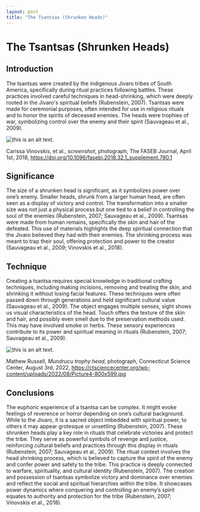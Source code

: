 ```yaml
---
layout: post 
title: "The Tsantsas (Shrunken Heads)"
---
```

# The Tsantsas (Shrunken Heads)

## Introduction

The tsantsas were created by the indigenous Jivaro tribes of South America, specifically during ritual practices following battles. These practices involved careful techniques in head-shrinking, which were deeply rooted in the Jivaro's spiritual beliefs (Rubenstein, 2007). Tsantsas were made for ceremonial purposes, often intended for use in religious rituals and to honor the spirits of deceased enemies. The heads were trophies of war, symbolizing control over the enemy and their spirit (Sauvageau et al., 2009). 

 
![this is an alt text.](https://ctsciencecenter.org/wp-content/uploads/2022/08/Picture4-800x599.jpg "this is a sample image.")

Carissa Vinovskis, et al., *screenshot*, photograph, The FASEB Journal, April 1st, 2018, https://doi.org/10.1096/fasebj.2018.32.1_supplement.780.1

## Significance

The size of a shrunken head is significant, as it symbolizes power over one’s enemy. Smaller heads, shrunk from a larger human head, are often seen as a display of victory and control. The transformation into a smaller size was not just a physical process but one tied to a belief in controlling the soul of the enemies (Rubenstein, 2007; Sauvageau et al., 2009). Tsantsas were made from human remains, specifically the skin and hair of the defeated. This use of materials highlights the deep spiritual connection that the Jivaro believed they had with their enemies. The shrinking process was meant to trap their soul, offering protection and power to the creator (Sauvageau et al., 2009; Vinovskis et al., 2018).

## Technique

Creating a tsantsa requires special knowledge in traditional crafting techniques, including making incisions, removing and treating the skin, and shrinking it without losing facial features. These techniques were often passed down through generations and held significant cultural value (Sauvageau et al., 2009). The object engages multiple senses, sight shows us visual characteristics of the head. Touch offers the texture of the skin and hair, and possibly even smell due to the preservation methods used. This may have involved smoke or herbs. These sensory experiences contribute to its power and spiritual meaning in rituals (Rubenstein, 2007; Sauvageau et al., 2009).

![this is an alt text.](https://github.com/user-attachments/assets/703e0b87-da62-4a86-8f15-2c1d7c333f48 "this is a samle image.") 

Mathew Russell, *Mundrucu trophy head*, photograph, Connecticut Science Center, August 3rd, 2022, https://ctsciencecenter.org/wp-content/uploads/2022/08/Picture4-800x599.jpg

## Conclusions

The euphoric experience of a tsantsa can be complex. It might evoke feelings of reverence or horror depending on one’s cultural background. While to the Jivaro, it is a sacred object imbedded with spiritual power, to others it may appear grotesque or unsettling (Rubenstein, 2007). These shrunken heads play a key role in rituals that celebrate victories and protect the tribe. They serve as powerful symbols of revenge and justice, reinforcing cultural beliefs and practices through this display in rituals (Rubenstein, 2007; Sauvageau et al., 2009). The ritual context involves the head shrinking process, which is believed to capture the spirit of the enemy and confer power and safety to the tribe. This practice is deeply connected to warfare, spirituality, and cultural identity (Rubenstein, 2007). The creation and possession of tsantsas symbolize victory and dominance over enemies and reflect the social and spiritual hierarchies within the tribe. It showcases power dynamics where conquering and controlling an enemy’s spirit equates to authority and protection for the tribe (Rubenstein, 2007; Vinovskis et al., 2018).
